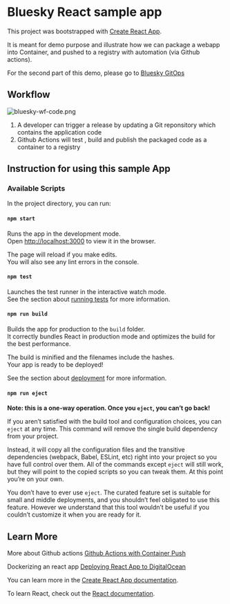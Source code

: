 # Bluesky React sample app

This project was bootstrapped with [Create React App](https://github.com/facebook/create-react-app).

It is meant for demo purpose and illustrate how we can package a webapp into Container, and pushed to a registry with automation (via Github actions).

For the second part of this demo, please go to [Bluesky GitOps](https://github.com/robincher/bluesky-gitops-demo)

## Workflow

![bluesky-wf-code.png](https://github.com/robincher/bluesky-gitops-demo/blob/master/assets/bluesky-wf-code.png?raw=true)

1. A developer can trigger a release by updating a Git reponsitory which contains the application code
2. Github Actions will test , build and publish the packaged code as a container to a registry

## Instruction for using this sample App

### Available Scripts

In the project directory, you can run:

#### `npm start`

Runs the app in the development mode.\
Open [http://localhost:3000](http://localhost:3000) to view it in the browser.

The page will reload if you make edits.\
You will also see any lint errors in the console.

#### `npm test`

Launches the test runner in the interactive watch mode.\
See the section about [running tests](https://facebook.github.io/create-react-app/docs/running-tests) for more information.

#### `npm run build`

Builds the app for production to the `build` folder.\
It correctly bundles React in production mode and optimizes the build for the best performance.

The build is minified and the filenames include the hashes.\
Your app is ready to be deployed!

See the section about [deployment](https://facebook.github.io/create-react-app/docs/deployment) for more information.

#### `npm run eject`

**Note: this is a one-way operation. Once you `eject`, you can’t go back!**

If you aren’t satisfied with the build tool and configuration choices, you can `eject` at any time. This command will remove the single build dependency from your project.

Instead, it will copy all the configuration files and the transitive dependencies (webpack, Babel, ESLint, etc) right into your project so you have full control over them. All of the commands except `eject` will still work, but they will point to the copied scripts so you can tweak them. At this point you’re on your own.

You don’t have to ever use `eject`. The curated feature set is suitable for small and middle deployments, and you shouldn’t feel obligated to use this feature. However we understand that this tool wouldn’t be useful if you couldn’t customize it when you are ready for it.

## Learn More

More about Github actions [Github Actions with Container Push](https://docs.github.com/en/packages/guides/using-github-packages-with-github-actions)

Dockerizing an react app [Deploying React App to DigitalOcean](https://dev.to/kenessajr/deploy-a-react-app-to-digitalocean-using-github-actions-and-docker-4pln)

You can learn more in the [Create React App documentation](https://facebook.github.io/create-react-app/docs/getting-started).

To learn React, check out the [React documentation](https://reactjs.org/).
